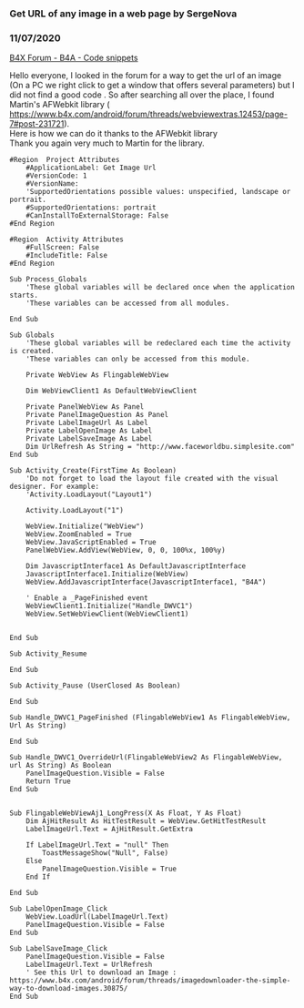### Get URL of any image in a web page by SergeNova
### 11/07/2020
[B4X Forum - B4A - Code snippets](https://www.b4x.com/android/forum/threads/124311/)

Hello everyone, I looked in the forum for a way to get the url of an image (On a PC we right click to get a window that offers several parameters) but I did not find a good code . So after searching all over the place, I found Martin's AFWebkit library ( <https://www.b4x.com/android/forum/threads/webviewextras.12453/page-7#post-231721>).  
Here is how we can do it thanks to the AFWebkit library  
Thank you again very much to Martin for the library.  
  

```B4X
#Region  Project Attributes  
    #ApplicationLabel: Get Image Url  
    #VersionCode: 1  
    #VersionName:  
    'SupportedOrientations possible values: unspecified, landscape or portrait.  
    #SupportedOrientations: portrait  
    #CanInstallToExternalStorage: False  
#End Region  
  
#Region  Activity Attributes  
    #FullScreen: False  
    #IncludeTitle: False  
#End Region  
  
Sub Process_Globals  
    'These global variables will be declared once when the application starts.  
    'These variables can be accessed from all modules.  
  
End Sub  
  
Sub Globals  
    'These global variables will be redeclared each time the activity is created.  
    'These variables can only be accessed from this module.  
      
    Private WebView As FlingableWebView  
                                                      
    Dim WebViewClient1 As DefaultWebViewClient  
  
    Private PanelWebView As Panel  
    Private PanelImageQuestion As Panel  
    Private LabelImageUrl As Label  
    Private LabelOpenImage As Label  
    Private LabelSaveImage As Label  
    Dim UrlRefresh As String = "http://www.faceworldbu.simplesite.com"  
End Sub  
  
Sub Activity_Create(FirstTime As Boolean)  
    'Do not forget to load the layout file created with the visual designer. For example:  
    'Activity.LoadLayout("Layout1")  
      
    Activity.LoadLayout("1")  
      
    WebView.Initialize("WebView")  
    WebView.ZoomEnabled = True  
    WebView.JavaScriptEnabled = True  
    PanelWebView.AddView(WebView, 0, 0, 100%x, 100%y)  
  
    Dim JavascriptInterface1 As DefaultJavascriptInterface  
    JavascriptInterface1.Initialize(WebView)  
    WebView.AddJavascriptInterface(JavascriptInterface1, "B4A")  
      
    ' Enable a _PageFinished event  
    WebViewClient1.Initialize("Handle_DWVC1")  
    WebView.SetWebViewClient(WebViewClient1)  
  
  
End Sub  
  
Sub Activity_Resume  
  
End Sub  
  
Sub Activity_Pause (UserClosed As Boolean)  
  
End Sub  
  
Sub Handle_DWVC1_PageFinished (FlingableWebView1 As FlingableWebView, Url As String)  
      
End Sub  
      
Sub Handle_DWVC1_OverrideUrl(FlingableWebView2 As FlingableWebView, url As String) As Boolean  
    PanelImageQuestion.Visible = False  
    Return True  
End Sub  
      
   
Sub FlingableWebViewAj1_LongPress(X As Float, Y As Float)  
    Dim AjHitResult As HitTestResult = WebView.GetHitTestResult  
    LabelImageUrl.Text = AjHitResult.GetExtra  
      
    If LabelImageUrl.Text = "null" Then  
        ToastMessageShow("Null", False)  
    Else  
        PanelImageQuestion.Visible = True  
    End If  
      
End Sub  
  
Sub LabelOpenImage_Click  
    WebView.LoadUrl(LabelImageUrl.Text)  
    PanelImageQuestion.Visible = False  
End Sub  
  
Sub LabelSaveImage_Click  
    PanelImageQuestion.Visible = False  
    LabelImageUrl.Text = UrlRefresh  
    ' See this Url to download an Image : https://www.b4x.com/android/forum/threads/imagedownloader-the-simple-way-to-download-images.30875/  
End Sub
```
